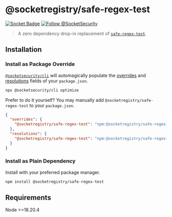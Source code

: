 # @socketregistry/safe-regex-test

[![Socket Badge](https://socket.dev/api/badge/npm/package/@socketregistry/safe-regex-test)](https://socket.dev/npm/package/@socketregistry/safe-regex-test)
[![Follow @SocketSecurity](https://img.shields.io/twitter/follow/SocketSecurity?style=social)](https://twitter.com/SocketSecurity)

> A zero dependency drop-in replacement of
> [`safe-regex-test`](https://www.npmjs.com/package/safe-regex-test).

## Installation

### Install as Package Override

[`@socketsecurity/cli`](https://www.npmjs.com/package/@socketsecurity/cli) will
automagically populate the
[overrides](https://docs.npmjs.com/cli/v9/configuring-npm/package-json#overrides)
and [resolutions](https://yarnpkg.com/configuration/manifest#resolutions) fields
of your `package.json`.

```sh
npx @socketsecurity/cli optimize
```

Prefer to do it yourself? You may manually add `@socketregistry/safe-regex-test`
to your `package.json`.

```json
{
  "overrides": {
    "@socketregistry/safe-regex-test": "npm:@socketregistry/safe-regex-test@^1"
  },
  "resolutions": {
    "@socketregistry/safe-regex-test": "npm:@socketregistry/safe-regex-test@^1"
  }
}
```

### Install as Plain Dependency

Install with your preferred package manager.

```sh
npm install @socketregistry/safe-regex-test
```

## Requirements

Node &gt;=18.20.4
